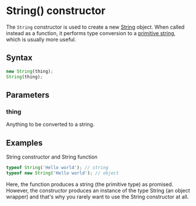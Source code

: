 # String() constructor

The `String` constructor is used to create a new [String](./README.md) object. When called instead as a function, it performs type conversion to a [primitive string](), which is usually more useful.

## Syntax

```js
new String(thing);
String(thing);
```

## Parameters

### thing

Anything to be converted to a string.

## Examples

String constructor and String function

```js
typeof String('Hello world'); // string
typeof new String('Hello world'); // object
```

Here, the function produces a string (the primitive type) as promised. However, the constructor produces an instance of the type String (an object wrapper) and that's why you rarely want to use the String constructor at all.

